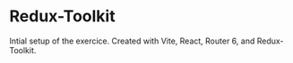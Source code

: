 # Redux-Toolkit

Intial setup of the exercice.  Created with Vite, React, Router 6, and Redux-Toolkit.


